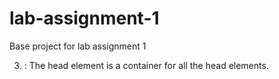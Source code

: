 # lab-assignment-1
Base project for lab assignment 1

3) <head> :  The head element is a container for all the head elements.
	<Title> : Is the title of the document.
	<meta> : Is the information of de document. description( author, keyword, etc)
	<body> : tag defines the document body.
	<link> : it can be used for two things. the defines a link between a document and an external resource or tag is used to link to external style sheets
	<center> : tag is used to center text
	<table>: Create table can you edit.
	<tbody> : Tag is used to group the body content in an table
    <td> : Atributte of table. tag defines a standard cell in table
	<tr> :  Atributte of table.  tag defines a row in table
	<script> : > tag is used to define a client-side script (JavaScript)
	
	
	
4) Index: Is the principal page. In there the people enter the web page, contains all the information.
	JavaScript: There contains the functions of the page.
	Css: Is the description the visual of the page. Is visual characteristics of the page-
	Image: The page have two imagen, one in the head and other is arrow next to news title.
	
5)The XMLHttpRequest object can be used to exchange data with a web server behind the scenes. This means that it is possible to update parts of a web page, without reloading the whole page.


6) the certificate is " COMODO RSA Domain validation Secure Server CA" and valid until 21-08-2019